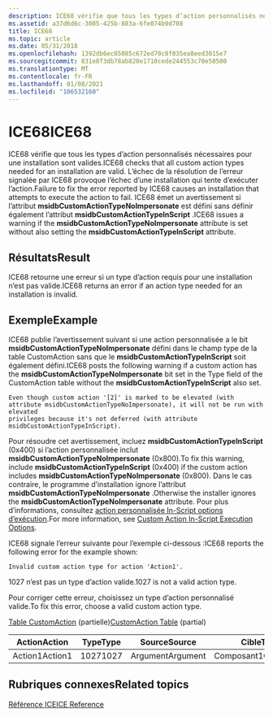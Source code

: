 ```yaml
---
description: ICE68 vérifie que tous les types d’action personnalisés nécessaires pour une installation sont valides.
ms.assetid: a37d6d6c-3005-425b-883a-6fe074b9d708
title: ICE68
ms.topic: article
ms.date: 05/31/2018
ms.openlocfilehash: 1392db6ec05085c672ed70c8f035ea8eed3015e7
ms.sourcegitcommit: 831e8f3db78ab820e1710cede244553c70e50500
ms.translationtype: MT
ms.contentlocale: fr-FR
ms.lasthandoff: 01/08/2021
ms.locfileid: "106532160"
---
```

# <a name="ice68"></a><span data-ttu-id="36366-103">ICE68</span><span class="sxs-lookup"><span data-stu-id="36366-103">ICE68</span></span>

<span data-ttu-id="36366-104">ICE68 vérifie que tous les types d’action personnalisés nécessaires pour une installation sont valides.</span><span class="sxs-lookup"><span data-stu-id="36366-104">ICE68 checks that all custom action types needed for an installation are valid.</span></span> <span data-ttu-id="36366-105">L’échec de la résolution de l’erreur signalée par ICE68 provoque l’échec d’une installation qui tente d’exécuter l’action.</span><span class="sxs-lookup"><span data-stu-id="36366-105">Failure to fix the error reported by ICE68 causes an installation that attempts to execute the action to fail.</span></span> <span data-ttu-id="36366-106">ICE68 émet un avertissement si l’attribut **msidbCustomActionTypeNoImpersonate** est défini sans définir également l’attribut **msidbCustomActionTypeInScript** .</span><span class="sxs-lookup"><span data-stu-id="36366-106">ICE68 issues a warning if the **msidbCustomActionTypeNoImpersonate** attribute is set without also setting the **msidbCustomActionTypeInScript** attribute.</span></span>

## <a name="result"></a><span data-ttu-id="36366-107">Résultats</span><span class="sxs-lookup"><span data-stu-id="36366-107">Result</span></span>

<span data-ttu-id="36366-108">ICE68 retourne une erreur si un type d’action requis pour une installation n’est pas valide.</span><span class="sxs-lookup"><span data-stu-id="36366-108">ICE68 returns an error if an action type needed for an installation is invalid.</span></span>

## <a name="example"></a><span data-ttu-id="36366-109">Exemple</span><span class="sxs-lookup"><span data-stu-id="36366-109">Example</span></span>

<span data-ttu-id="36366-110">ICE68 publie l’avertissement suivant si une action personnalisée a le bit **msidbCustomActionTypeNoImpersonate** défini dans le champ type de la table CustomAction sans que le **msidbCustomActionTypeInScript** soit également défini.</span><span class="sxs-lookup"><span data-stu-id="36366-110">ICE68 posts the following warning if a custom action has the **msidbCustomActionTypeNoImpersonate** bit set in the Type field of the CustomAction table without the **msidbCustomActionTypeInScript** also set.</span></span>

``` syntax
Even though custom action '[2]' is marked to be elevated (with 
attribute msidbCustomActionTypeNoImpersonate), it will not be run with elevated 
privileges because it's not deferred (with attribute msidbCustomActionTypeInScript).
```

<span data-ttu-id="36366-111">Pour résoudre cet avertissement, incluez **msidbCustomActionTypeInScript** (0x400) si l’action personnalisée inclut **msidbCustomActionTypeNoImpersonate** (0x800).</span><span class="sxs-lookup"><span data-stu-id="36366-111">To fix this warning, include **msidbCustomActionTypeInScript** (0x400) if the custom action includes **msidbCustomActionTypeNoImpersonate** (0x800).</span></span> <span data-ttu-id="36366-112">Dans le cas contraire, le programme d’installation ignore l’attribut **msidbCustomActionTypeNoImpersonate** .</span><span class="sxs-lookup"><span data-stu-id="36366-112">Otherwise the installer ignores the **msidbCustomActionTypeNoImpersonate** attribute.</span></span> <span data-ttu-id="36366-113">Pour plus d’informations, consultez [action personnalisée In-Script options d’exécution](custom-action-in-script-execution-options.md).</span><span class="sxs-lookup"><span data-stu-id="36366-113">For more information, see [Custom Action In-Script Execution Options](custom-action-in-script-execution-options.md).</span></span>

<span data-ttu-id="36366-114">ICE68 signale l’erreur suivante pour l’exemple ci-dessous :</span><span class="sxs-lookup"><span data-stu-id="36366-114">ICE68 reports the following error for the example shown:</span></span>

``` syntax
Invalid custom action type for action 'Action1'.
```

<span data-ttu-id="36366-115">1027 n’est pas un type d’action valide.</span><span class="sxs-lookup"><span data-stu-id="36366-115">1027 is not a valid action type.</span></span>

<span data-ttu-id="36366-116">Pour corriger cette erreur, choisissez un type d’action personnalisé valide.</span><span class="sxs-lookup"><span data-stu-id="36366-116">To fix this error, choose a valid custom action type.</span></span>

<span data-ttu-id="36366-117">[Table CustomAction](customaction-table.md) (partielle)</span><span class="sxs-lookup"><span data-stu-id="36366-117">[CustomAction Table](customaction-table.md) (partial)</span></span>



| <span data-ttu-id="36366-118">Action</span><span class="sxs-lookup"><span data-stu-id="36366-118">Action</span></span>  | <span data-ttu-id="36366-119">Type</span><span class="sxs-lookup"><span data-stu-id="36366-119">Type</span></span> | <span data-ttu-id="36366-120">Source</span><span class="sxs-lookup"><span data-stu-id="36366-120">Source</span></span>   | <span data-ttu-id="36366-121">Cible</span><span class="sxs-lookup"><span data-stu-id="36366-121">Target</span></span>     |
|---------|------|----------|------------|
| <span data-ttu-id="36366-122">Action1</span><span class="sxs-lookup"><span data-stu-id="36366-122">Action1</span></span> | <span data-ttu-id="36366-123">1027</span><span class="sxs-lookup"><span data-stu-id="36366-123">1027</span></span> | <span data-ttu-id="36366-124">Argument</span><span class="sxs-lookup"><span data-stu-id="36366-124">Argument</span></span> | <span data-ttu-id="36366-125">Composant1</span><span class="sxs-lookup"><span data-stu-id="36366-125">Component1</span></span> |



 

## <a name="related-topics"></a><span data-ttu-id="36366-126">Rubriques connexes</span><span class="sxs-lookup"><span data-stu-id="36366-126">Related topics</span></span>

<dl> <dt>

[<span data-ttu-id="36366-127">Référence ICE</span><span class="sxs-lookup"><span data-stu-id="36366-127">ICE Reference</span></span>](ice-reference.md)
</dt> </dl>

 

 



